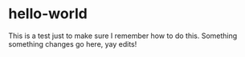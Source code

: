 # hello-world
This is a test just to make sure I remember how to do this.
Something something changes go here, yay edits!
